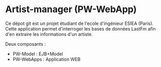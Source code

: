 Artist-manager (PW-WebApp)
==============
Ce dépot git est un projet étudiant de l'ecole d'ingénieur ESIEA (Paris). 
Cette application permet d'interroger les bases de données LastFm afin d'en extraire les informations d'un artiste.

Deux composants :
<ul>
  <li>PW-Model : EJB+Model </li>
  <li>PW-WebApps : Application WEB</li>
</ul>
